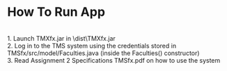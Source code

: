 # How To Run App
<br />
1. Launch TMXfx.jar in \dist\TMXfx.jar
<br/ >
2. Log in to the TMS system using the credentials stored in TMSfx/src/model/Faculties.java (inside the Faculties() constructor)
<br/ >
3. Read Assignment 2 Specifications TMSfx.pdf on how to use the system
